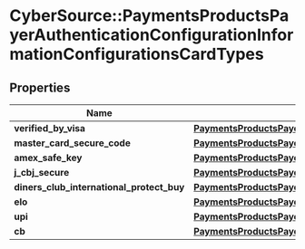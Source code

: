 # CyberSource::PaymentsProductsPayerAuthenticationConfigurationInformationConfigurationsCardTypes

## Properties
Name | Type | Description | Notes
------------ | ------------- | ------------- | -------------
**verified_by_visa** | [**PaymentsProductsPayerAuthenticationConfigurationInformationConfigurationsCardTypesVerifiedByVisa**](PaymentsProductsPayerAuthenticationConfigurationInformationConfigurationsCardTypesVerifiedByVisa.md) |  | [optional] 
**master_card_secure_code** | [**PaymentsProductsPayerAuthenticationConfigurationInformationConfigurationsCardTypesVerifiedByVisa**](PaymentsProductsPayerAuthenticationConfigurationInformationConfigurationsCardTypesVerifiedByVisa.md) |  | [optional] 
**amex_safe_key** | [**PaymentsProductsPayerAuthenticationConfigurationInformationConfigurationsCardTypesVerifiedByVisa**](PaymentsProductsPayerAuthenticationConfigurationInformationConfigurationsCardTypesVerifiedByVisa.md) |  | [optional] 
**j_cbj_secure** | [**PaymentsProductsPayerAuthenticationConfigurationInformationConfigurationsCardTypesJCBJSecure**](PaymentsProductsPayerAuthenticationConfigurationInformationConfigurationsCardTypesJCBJSecure.md) |  | [optional] 
**diners_club_international_protect_buy** | [**PaymentsProductsPayerAuthenticationConfigurationInformationConfigurationsCardTypesVerifiedByVisa**](PaymentsProductsPayerAuthenticationConfigurationInformationConfigurationsCardTypesVerifiedByVisa.md) |  | [optional] 
**elo** | [**PaymentsProductsPayerAuthenticationConfigurationInformationConfigurationsCardTypesVerifiedByVisa**](PaymentsProductsPayerAuthenticationConfigurationInformationConfigurationsCardTypesVerifiedByVisa.md) |  | [optional] 
**upi** | [**PaymentsProductsPayerAuthenticationConfigurationInformationConfigurationsCardTypesVerifiedByVisa**](PaymentsProductsPayerAuthenticationConfigurationInformationConfigurationsCardTypesVerifiedByVisa.md) |  | [optional] 
**cb** | [**PaymentsProductsPayerAuthenticationConfigurationInformationConfigurationsCardTypesCB**](PaymentsProductsPayerAuthenticationConfigurationInformationConfigurationsCardTypesCB.md) |  | [optional] 


